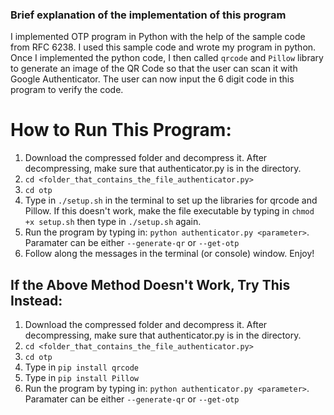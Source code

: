 ### Brief explanation of the implementation of this program
I implemented OTP program in Python with the help of the sample code from RFC 6238. I used this sample code and
wrote my program in python. Once I implemented the python code, I then called `qrcode` and `Pillow` library to generate an image of the QR Code so that the user can scan it with Google Authenticator. The user can now input the 6 digit 
code in this program to verify the code. 

# How to Run This Program:

1) Download the compressed folder and decompress it. After decompressing, make sure that authenticator.py is in the directory.
2) `cd <folder_that_contains_the_file_authenticator.py>`
3) `cd otp`
4) Type in `./setup.sh` in the terminal to set up the libraries for qrcode and Pillow. If this doesn't work, make the file executable by typing in `chmod +x setup.sh` then type in `./setup.sh` again. 
5) Run the program by typing in: `python authenticator.py <parameter>`. Paramater can be either `--generate-qr` or `--get-otp`
6) Follow along the messages in the terminal (or console) window. Enjoy!


## If the Above Method Doesn't Work, Try This Instead:

1) Download the compressed folder and decompress it. After decompressing, make sure that authenticator.py is in the directory.
2) `cd <folder_that_contains_the_file_authenticator.py>`
3) `cd otp`
4) Type in `pip install qrcode`
5) Type in `pip install Pillow`
6) Run the program by typing in: `python authenticator.py <parameter>`. Paramater can be either `--generate-qr` or `--get-otp`